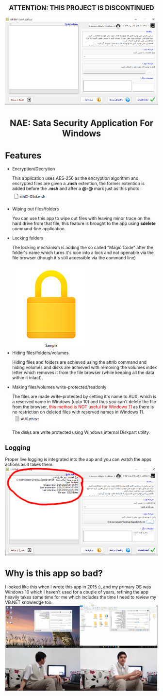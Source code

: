 ## <div align="center"> ATTENTION: THIS PROJECT IS DISCONTINUED </div>
<div align="center">
	<img src="resources/app-startup.png" alt="NAE logo">
	<br/>
	<h1>NAE: Sata Security Application For Windows</h1>
</div>

# Features
<ul>
  <li>Encryption/Decrytion</li>
  <p>This application uses AES-256 as the encryption algorithm and encrypted files are given a <strong>.msh</strong> extention, the former extention is added before the <strong>.msh</strong> and after a <strong>@-@</strong> mark just as this photo: <img src="/resources/encrypted-file.png" alt="encrypted-file"></p>
  <li>Wiping out files/folders</li>
  <p>You can use this app to wipe out files with leaving minor trace on the hard drive from that file, this feature is brought to the app using <strong>sdelete</strong> command-line application.</p>
  <li>Locking folders</li>
  <p>The locking mechanism is adding the so called "Magic Code" after the folder's name which turns it's icon into a lock and not openable via the file browser (though it's still accessible via the command line)</p><img src="resources/locked.png" alt="locked-file">
  <li>Hiding files/folders/volumes</li>
  <p>Hiding files and folders are achieved using the attrib command and hiding volumes and disks are achieved with removing the volumes index letter which removes it from the file browser (while keeping all the data within it intact).</p>
  <li>Making files/volumes write-protected/readonly</li>
  <p>The files are made write-protected by setting it's name to AUX, which is a reserved name in Windows (upto 10) and thus you can't delete the file from the browser, <span style="color: red;">this method is NOT useful for Windows 11</span> as there is no restriction on deleted files with reserved names in Windows 11.<img src="resources/with-aux.png"></p>
    <p>The disks are write protected using Windows internal Diskpart utility.</p>
</ul>
    
## Logging
Proper live logging is integrated into the app and you can watch the apps actions as it takes them.
<img src="resources/logs.png">

# Why is this app so bad?
I looked like this when I wrote this app in 2015 :), and my primary OS was Windows 10 which I haven't used for a couple of years, refining the app heavily takes some time for me which includes the time I need to review my VB.NET knowledge too.
<img src="resources/memories.png">
